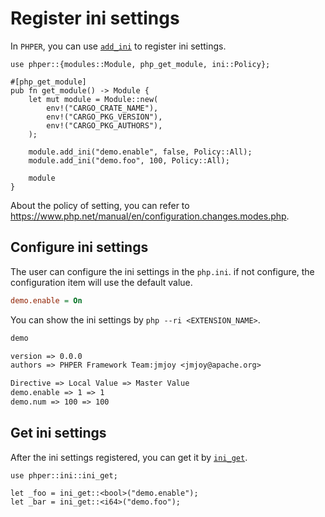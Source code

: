 # Register ini settings

In `PHPER`, you can use [`add_ini`](phper::modules::Module::add_ini) to 
register ini settings.

```rust,no_run
use phper::{modules::Module, php_get_module, ini::Policy};

#[php_get_module]
pub fn get_module() -> Module {
    let mut module = Module::new(
        env!("CARGO_CRATE_NAME"),
        env!("CARGO_PKG_VERSION"),
        env!("CARGO_PKG_AUTHORS"),
    );

    module.add_ini("demo.enable", false, Policy::All);
    module.add_ini("demo.foo", 100, Policy::All);

    module
}
```

About the policy of setting, you can refer to
<https://www.php.net/manual/en/configuration.changes.modes.php>.

## Configure ini settings

The user can configure the ini settings in the `php.ini`. if not configure, the
configuration item will use the default value.

```ini
demo.enable = On
```

You can show the ini settings by `php --ri <EXTENSION_NAME>`.

```txt
demo

version => 0.0.0
authors => PHPER Framework Team:jmjoy <jmjoy@apache.org>

Directive => Local Value => Master Value
demo.enable => 1 => 1
demo.num => 100 => 100
```

## Get ini settings

After the ini settings registered, you can get it by
[`ini_get`](phper::ini::ini_get).

```rust,no_run
use phper::ini::ini_get;

let _foo = ini_get::<bool>("demo.enable");
let _bar = ini_get::<i64>("demo.foo");
```
